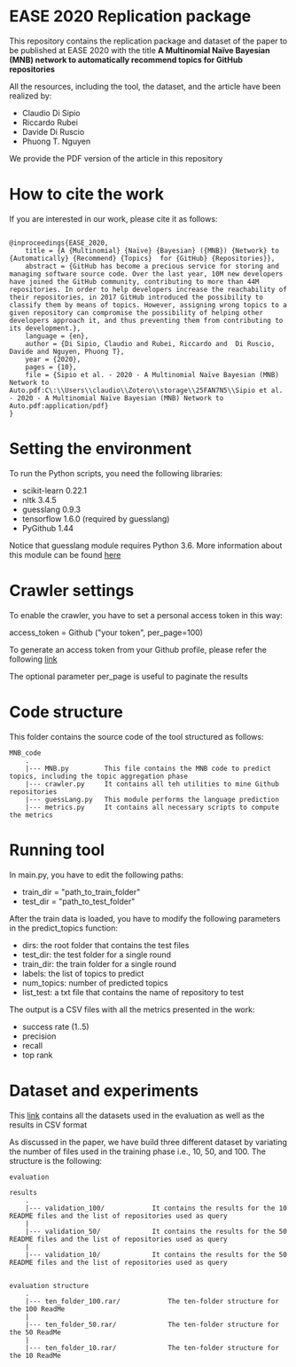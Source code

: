 # EASE 2020 Replication package


This repository contains the replication package and dataset of the paper to be published at EASE 2020 with the title **A Multinomial Naïve Bayesian (MNB) network to
automatically recommend topics for GitHub repositories**

All the resources, including the tool, the dataset, and the article have been realized by:

- Claudio Di Sipio 
- Riccardo Rubei
- Davide Di Ruscio
- Phuong T. Nguyen


We provide the PDF version of the article in this repository

# How to cite the work

If you are interested in our work, please cite it as follows:

```

@inproceedings{EASE_2020,
    title = {A {Multinomial} {Naïve} {Bayesian} ({MNB}) {Network} to {Automatically} {Recommend} {Topics}  for {GitHub} {Repositories}},
    abstract = {GitHub has become a precious service for storing and managing software source code. Over the last year, 10M new developers have joined the GitHub community, contributing to more than 44M repositories. In order to help developers increase the reachability of their repositories, in 2017 GitHub introduced the possibility to classify them by means of topics. However, assigning wrong topics to a given repository can compromise the possibility of helping other developers approach it, and thus preventing them from contributing to its development.},
    language = {en},
    author = {Di Sipio, Claudio and Rubei, Riccardo and  Di Ruscio, Davide and Nguyen, Phuong T},
    year = {2020},
    pages = {10},
    file = {Sipio et al. - 2020 - A Multinomial Naïve Bayesian (MNB) Network to Auto.pdf:C\:\\Users\\claudio\\Zotero\\storage\\25FAN7N5\\Sipio et al. - 2020 - A Multinomial Naïve Bayesian (MNB) Network to Auto.pdf:application/pdf}
}       
```



# Setting the environment 

To run the Python scripts, you need the following libraries:

- scikit-learn 0.22.1
- nltk 3.4.5
- guesslang 0.9.3
- tensorflow 1.6.0 (required by guesslang)
- PyGithub 1.44

Notice that guesslang module requires Python 3.6. More information about this module can be found [here](https://pypi.org/project/guesslang/)

# Crawler settings

To enable the crawler, you have to set a personal access token in this way:

access_token = Github ("your token", per_page=100)

To generate an access token from your Github profile, please refer the following [link](https://help.github.com/en/github/authenticating-to-github/creating-a-personal-access-token-for-the-command-line)

The optional parameter per_page is useful to paginate the results

# Code structure 

This folder contains the source code of the tool structured as follows:
```
MNB_code
    .
    |--- MNB.py         This file contains the MNB code to predict topics, including the topic aggregation phase
    |--- crawler.py     It contains all teh utilities to mine Github repositories
    |--- guessLang.py   This module performs the language prediction
    |--- metrics.py     It contains all necessary scripts to compute the metrics         
```


# Running tool 

In main.py, you have to edit the following paths:

- train_dir = "path_to_train_folder"
- test_dir = "path_to_test_folder"


After the train data is loaded, you have to modify the following parameters in the predict_topics function: 

- dirs: the root folder that contains the test files
- test_dir: the test folder for a single round
- train_dir: the train folder for a single round
- labels: the list of topics to predict
- num_topics: number of predicted topics
- list_test: a txt file that contains the name of repository to test

The output is a CSV files with all the metrics presented in the work:
- success rate (1..5)
- precision
- recall
- top rank



# Dataset and experiments

This [link](https://drive.google.com/drive/folders/197LCCfBTcpbqqaPfxO4C8V0t3f-XFnKT) contains all the datasets used in the evaluation as well as the results in CSV format

As discussed in the paper, we have build three different dataset by variating the number of files used in the training phase i.e., 10, 50, and 100. The structure is the following:

```
evaluation

results
    .
    |--- validation_100/            It contains the results for the 10 README files and the list of repositories used as query 
    |
    |--- validation_50/             It contains the results for the 50 README files and the list of repositories used as query 
    |
    |--- validation_10/             It contains the results for the 50 README files and the list of repositories used as query


evaluation structure
    .
    |--- ten_folder_100.rar/            The ten-folder structure for the 100 ReadMe
    |
    |--- ten_folder_50.rar/             The ten-folder structure for the 50 ReadMe
    |
    |--- ten_folder_10.rar/             The ten-folder structure for the 10 ReadMe
    
```




